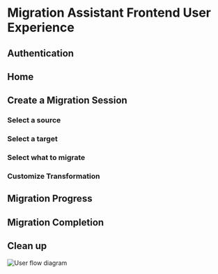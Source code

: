# Migration Assistant Frontend User Experience

## Authentication

## Home

## Create a Migration Session

### Select a source

### Select a target

### Select what to migrate

### Customize Transformation

## Migration Progress

## Migration Completion

## Clean up

![User flow diagram](./diagrams/frontend-ux-workflow.excalidraw.svg)